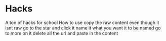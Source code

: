# Hacks
A ton of hacks for school 
How to use
copy the raw content even though it isnt raw
go to the star and click it 
name it what you want it to be named
go to more on it
delete all the url
and paste in the content
